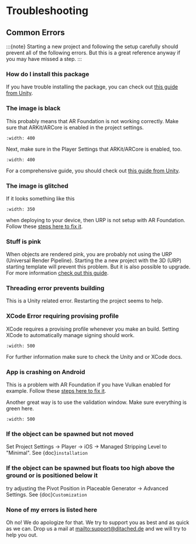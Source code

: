 # Troubleshooting

## Common Errors

:::{note}
Starting a new project and following the setup carefully should prevent all of the following errors.
But this is a great reference anyway if you may have missed a step.
:::

### How do I install this package

If you have trouble installing the package, you can check out [this guide from Unity](https://docs.unity3d.com/Manual/upm-ui-import.html).

### The image is black

This probably means that AR Foundation is not working correctly. Make sure that ARKit/ARCore is enabled in the project settings.

```{image} images/ARPlugin.png
:width: 400
```

Next, make sure in the Player Settings that ARKit/ARCore is enabled, too.

```{image} images/ARKitEnabled.png
:width: 400
```

For a comprehensive guide, you should check out [this guide from Unity](https://docs.unity3d.com/Packages/com.unity.xr.arfoundation@5.0/manual/project-setup/install-arfoundation.html).

### The image is glitched

If it looks something like this

```{image} images/Glitch.jpeg
:width: 350
```

when deploying to your device, then URP is not setup with AR Foundation.
Follow these [steps here to fix it](https://docs.unity3d.com/Packages/com.unity.xr.arfoundation@5.0/manual/project-setup/universal-render-pipeline.html).

### Stuff is pink

When objects are rendered pink, you are probably not using the URP (Universal Render Pipeline). Starting the a new project with the 3D (URP) starting template will prevent this problem. But it is also possible to upgrade.
For more information [check out this guide](https://docs.unity3d.com/Packages/com.unity.render-pipelines.universal@15.0/manual/InstallURPIntoAProject.html).

### Threading error prevents building

This is a Unity related error. Restarting the project seems to help.

### XCode Error requiring provising profile

XCode requires a provising profile whenever you make an build. Setting XCode to automatically manage signing should work.

```{image} images/XCodeSigning.png
:width: 500
```

For further information make sure to check the Unity and or XCode docs.

### App is crashing on Android

This is a problem with AR Foundation if you have Vulkan enabled for example.
Follow these [steps here to fix it](https://docs.unity3d.com/Packages/com.unity.xr.arcore@5.0/manual/project-configuration-arcore.html).

Another great way is to use the validation window. Make sure everything is green here.

```{image} images/Validation.png
:width: 500
```

### If the object can be spawned but not moved

Set Project Settings -> Player -> iOS -> Managed Stripping Level to "Minimal". See {doc}`installation`

### If the object can be spawned but floats too high above the ground or is positioned below it

try adjusting the Pivot Position in Placeable Generator -> Advanced Settings.
See {doc}`Customization`

### None of my errors is listed here

Oh no! We do apologize for that. We try to support you as best and as quick as we can. Drop us a mail at <mailto:support@ditached.de> and we will try to help you out.
